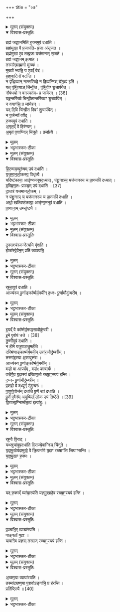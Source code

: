 +++
title = "०७"

+++

<details><summary>मूलम् (संयुक्तम्)</summary>

ब्रह्म॑ जज्ञा॒नमिति॑ रु॒क्ममुप॑ दधाति॒ ब्रह्म॑मुखा॒ वै प्र॒जाप॑तिᳶ प्र॒जा अ॑सृजत॒ ब्रह्म॑मुखा ए॒व तत्प्र॒जा यज॑मानस्सृजते॒ ब्रह्म॑ जज्ञा॒नमित्या॑ह॒ तस्मा᳚द्ब्राह्म॒णो मुख्यो॒ मुख्यो॑ भवति॒ य ए॒वव्ँवेद॑ ब्रह्मवा॒दिनो॑ वदन्ति॒ न पृ॑थि॒व्यान्नान्तरि॑ख्षे॒ न दि॒व्य॑ग्निश्चे॑त॒व्य॑ इति॒ यत्पृ॑थि॒व्याञ्चि॑न्वी॒त पृ॑थि॒वीꣳ शु॒चार्प॑ये॒न्नौष॑धयो॒ न वन॒स्पत॑यः [36]  
प्र जा॑येर॒न्यद॒न्तरि॑ख्षे चिन्वी॒तान्तरि॑ख्षꣳ शु॒चार्प॑ये॒न्न वयाꣳ॑सि॒ प्र जा॑येर॒न्यद्दि॒वि चि॑न्वी॒त दिवꣳ॑ शु॒चार्प॑ये॒न्न प॒र्जन्यो॑ वर्षेद्रु॒क्ममुप॑ दधात्य॒मृत॒व्ँवै हिर॑ण्यम॒मृत॑ ए॒वाग्निञ्चि॑नुते॒ प्रजा᳚त्यै
</details>

<details open><summary>विश्वास-प्रस्तुतिः</summary>

ब्रह्म॑ जज्ञा॒नमिति॑ रु॒क्ममुप॑ दधाति ।  
ब्रह्म॑मुखा॒ वै प्र॒जाप॑तिᳶ प्र॒जा अ॑सृजत ।  
ब्रह्म॑मुखा ए॒व तत्प्र॒जा यज॑मानस् सृजते ।  
ब्रह्म॑ जज्ञा॒नम् इत्या॑ह ।  
तस्मा᳚द्ब्राह्म॒णो मुख्यः॑ ।  
मुख्यो॑ भवति॒ य ए॒वव्ँ वेद॑ ।  
ब्र॒ह्म॒वा॒दिनो॑ वदन्ति ।  
न पृ॑थि॒व्यान् नान्तरि॑ख्षे॒  न दि॒व्य॑ग्निश् चे॑त॒व्य॑ इति॑ ।   
यत् पृ॑थि॒व्याञ् चि॑न्वी॒त , पृ॑थि॒वीꣳ शु॒चार्प॑येत् ।   
नौष॑धयो॒ न वन॒स्पत॑य॒ᳶ प्र जा॑येरन् । [36]  
यद॒न्तरि॑ख्षे चिन्वी॒तान्तरि॑ख्षꣳ शु॒चार्प॑येत् ।   
न वयाꣳ॑सि॒ प्र जा॑येरन् ।  
यद् दि॒वि चि॑न्वी॒त दिवꣳ॑ शु॒चार्प॑येत् ।   
न प॒र्जन्यो॑ वर्षेद् ।  
रु॒क्ममुप॑ दधाति ।   
अ॒मृत॒व्ँ वै हिर॑ण्यम् ।  
अ॒मृत॑ ए॒वाग्निञ् चि॑नुते ।  प्रजा᳚त्यै ।  
</details>

<details><summary>मूलम्</summary>

ब्रह्म॑ जज्ञा॒नमिति॑ रु॒क्ममुप॑ दधाति ।  
ब्रह्म॑मुखा॒ वै प्र॒जाप॑तिᳶ प्र॒जा अ॑सृजत ।  
ब्रह्म॑मुखा ए॒व तत्प्र॒जा यज॑मानस् सृजते ।  
ब्रह्म॑ जज्ञा॒नम् इत्या॑ह ।  
तस्मा᳚द्ब्राह्म॒णो मुख्यः॑ ।  
मुख्यो॑ भवति॒ य ए॒वव्ँ वेद॑ ।  
ब्र॒ह्म॒वा॒दिनो॑ वदन्ति ।  
न पृ॑थि॒व्यान् नान्तरि॑ख्षे॒  न दि॒व्य॑ग्निश् चे॑त॒व्य॑ इति॑ ।   
यत् पृ॑थि॒व्याञ् चि॑न्वी॒त , पृ॑थि॒वीꣳ शु॒चार्प॑येत् ।   
नौष॑धयो॒ न वन॒स्पत॑य॒ᳶ प्र जा॑येरन् । [36]  
यद॒न्तरि॑ख्षे चिन्वी॒तान्तरि॑ख्षꣳ शु॒चार्प॑येत् ।   
न वयाꣳ॑सि॒ प्र जा॑येरन् ।  
यद् दि॒वि चि॑न्वी॒त दिवꣳ॑ शु॒चार्प॑येत् ।   
न प॒र्जन्यो॑ वर्षेद् ।  
रु॒क्ममुप॑ दधाति ।   
अ॒मृत॒व्ँ वै हिर॑ण्यम् ।  
अ॒मृत॑ ए॒वाग्निञ् चि॑नुते ।  प्रजा᳚त्यै ।  
</details>

<details><summary>भट्टभास्कर-टीका</summary>

1ब्रह्म जज्ञानमित्यादि ॥ उत्तरवेद्यां पूष्करपर्णेषूत्तरं रुक्ममुपदधाति । ब्रह्ममुखा वा इत्यादि ब्राह्मणम् । प्रथमजाभिधानेन रुक्माभिधानात् ब्रह्मप्राथम्यं प्रजानां प्राधान्यं च ब्राह्मणस्य ॥
</details>

<details><summary>मूलम् (संयुक्तम्)</summary>

हिर॒ण्मय॒म्पुरु॑ष॒मुप॑ दधाति यजमानलो॒कस्य॒ विधृ॑त्यै॒ यदिष्ट॑काया॒ आतृ॑ण्णमनूपद॒ध्यात्प॑शू॒नाञ्च॒ यज॑मानस्य च प्रा॒णमपि॑ दध्याद्दख्षिण॒तः [37]  
प्राञ्च॒मुप॑ दधाति दा॒धार॑ यजमानलो॒कन्न प॑शू॒नाञ्च॒ यज॑मानस्य च प्रा॒णमपि॑ दधा॒त्यथो॒ खल्विष्ट॑काया॒ आतृ॑ण्ण॒मनूप॑ दधाति प्रा॒णाना॒मुथ्सृ॑ष्ट्यै
</details>

<details open><summary>विश्वास-प्रस्तुतिः</summary>

हि॒र॒ण्मय॒म्पुरु॑षम् उप॑ दधाति ।  
य॒ज॒मा॒न॒लो॒कस्य॒ विधृ॑त्यै ।  
यदिष्ट॑काया॒ आतृ॑ण्णमनूपद॒ध्यात् , प॑शू॒नाञ्च॒ यज॑मानस्य च प्रा॒णमपि॑ दध्यात् ।   
द॒ख्षि॒ण॒तᳶ प्राञ्च॒म् उप॑ दधाति । [37]   
दा॒धार॑ यजमानलो॒कम् ।  
न प॑शू॒नाञ् च॒ यज॑मानस्य च प्रा॒णमपि॑ दधाति ।   
अथो॒ खल्विष्ट॑काया॒ आतृ॑ण्ण॒मनूप॑ दधाति ।   
प्रा॒णाना॒म् उथ्सृ॑ष्ट्यै ।  
</details>

<details><summary>मूलम्</summary>

हि॒र॒ण्मय॒म्पुरु॑षम् उप॑ दधाति ।  
य॒ज॒मा॒न॒लो॒कस्य॒ विधृ॑त्यै ।  
यदिष्ट॑काया॒ आतृ॑ण्णमनूपद॒ध्यात् , प॑शू॒नाञ्च॒ यज॑मानस्य च प्रा॒णमपि॑ दध्यात् ।   
द॒ख्षि॒ण॒तᳶ प्राञ्च॒म् उप॑ दधाति । [37]   
दा॒धार॑ यजमानलो॒कम् ।  
न प॑शू॒नाञ् च॒ यज॑मानस्य च प्रा॒णमपि॑ दधाति ।   
अथो॒ खल्विष्ट॑काया॒ आतृ॑ण्ण॒मनूप॑ दधाति ।   
प्रा॒णाना॒म् उथ्सृ॑ष्ट्यै ।  
</details>

<details><summary>भट्टभास्कर-टीका</summary>

2हिरण्मयमिति ॥ दक्षिणतः प्राञ्चं 'हिरण्यगर्भः' इत्यनेन आतृण्णं छिद्रं अपिदध्यात् नाशयेत् । दाधारेति । छान्दसो लिट्, धारयति । तुजादित्वादभ्यासस्य दीर्घत्वम् । अथो अपि च खल्विति पक्षान्तरम् । लक्षणे अनोः कर्मप्रवचनीयत्वम् ॥
</details>

<details><summary>मूलम् (संयुक्तम्)</summary>

द्र॒फ्सश्च॑स्क॒न्देत्य॒भि मृ॑शति॒ होत्रा᳚स्वे॒वैन॒म्प्रति॑ ष्ठापयति॒
</details>

<details open><summary>विश्वास-प्रस्तुतिः</summary>

द्र॒फ्सश्च॑स्क॒न्देत्य॒भि मृ॑शति ।   
होत्रा᳚स्वे॒वैन॒म् प्रति॑ ष्ठापयति॒
</details>

<details><summary>मूलम्</summary>

द्र॒फ्सश्च॑स्क॒न्देत्य॒भि मृ॑शति ।   
होत्रा᳚स्वे॒वैन॒म् प्रति॑ ष्ठापयति॒
</details>

<details><summary>भट्टभास्कर-टीका</summary>

3अभि मृशतीति ॥ पुरुषं हिरण्मयम् । होत्रास्विति 'अनु सप्त होत्राः' इति लिङ्गात् ॥
</details>

<details><summary>मूलम् (संयुक्तम्)</summary>

स्रुचा॒वुप॑ दधा॒त्याज्य॑स्य पू॒र्णाङ्का᳚र्ष्मर्य॒मयी᳚न्द॒ध्नᳶ पू॒र्णामौदु॑म्बरीम्
</details>

<details open><summary>विश्वास-प्रस्तुतिः</summary>

स्रुचा॒वुप॑ दधाति ।  
आज्य॑स्य पू॒र्णाङ्का᳚र्ष्मर्य॒मयी᳚न् द॒ध्नᳶ पू॒र्णामौदु॑म्बरीम् ।  
</details>

<details><summary>मूलम्</summary>

स्रुचा॒वुप॑ दधाति ।  
आज्य॑स्य पू॒र्णाङ्का᳚र्ष्मर्य॒मयी᳚न् द॒ध्नᳶ पू॒र्णामौदु॑म्बरीम् ।  
</details>

<details><summary>भट्टभास्कर-टीका</summary>

4स्रुचाविति ॥ पुरुषं दक्षिणेनोत्तरेण च । आज्यस्येति । 'पूरणगुण' इति षष्ठीसमासप्रतिषेधात् पूरणार्थैर्योगे षष्ठी ज्ञापिता । कार्ष्मर्यमयीमिति । 'नित्यं वृद्धशरादिभ्यः' इति मयट् । औदुम्बरीमिति । 'अनुदात्तादेश्च' इत्यञ् ॥
</details>

<details><summary>मूलम् (संयुक्तम्)</summary>

इयव्ँवै का᳚र्ष्मर्य॒मय्य॒सावौदु॑म्बरी॒मे ए॒वोप॑ धत्ते [38]  
तू॒ष्णीमुप॑ दधाति॒ न हीमे यजु॒षाप्तु॒मर्ह॑ति॒ दख्षि॑णाङ्कार्ष्मर्य॒मयी॒मुत्त॑रा॒मौदु॑म्बरी॒न्तस्मा॑द॒स्या अ॒सावुत्त॒राज्य॑स्य पू॒र्णाङ्का᳚र्ष्मर्य॒मयी॒व्ँवज्रो॒ वा आज्य॒व्ँवज्र॑ᳵ कार्ष्म॒र्यो॑ वज्रे॑णै॒व य॒ज्ञस्य॑ दख्षिण॒तो रख्षा॒ꣳ॒स्यप॑ हन्ति द॒ध्नᳶ पू॒र्णामौदु॑म्बरीम्प॒शवो॒ वै दध्यूर्गु॑दु॒म्बर॑ᳶ प॒शुष्वे॒वोर्ज॑न्दधाति पू॒र्णे उप॑ दधाति पू॒र्णे ए॒वैन᳚म् [39]  
अ॒मुष्मि॑ल्ँलो॒क उप॑ तिष्ठेते वि॒राज्य॒ग्निश्चे॑त॒व्य॑ इत्या॑हु॒स्
</details>

<details open><summary>विश्वास-प्रस्तुतिः</summary>

इ॒यव्ँ वै का᳚र्ष्मर्य॒मय्य॒सावौदु॑म्बरी ।  
इ॒मे ए॒वोप॑ धत्ते । [38]  
तू॒ष्णीमुप॑ दधाति ।  
न हीमे यजु॒षाऽप्तु॒मर्ह॑ति ।  
दख्षि॑णाङ्कार्ष्मर्य॒मयी॒म् उत्त॑रा॒मौदु॑म्बरीम् ।  
तस्मा॑द॒स्या अ॒सावुत्त॑रा ।  
आज्य॑स्य पू॒र्णाङ्का᳚र्ष्मर्य॒मयी᳚म् ।   
वज्रो॒ वा आज्यँ॒व् , वज्र॑ᳵ काष्म॒र्यः॑ ।  
वज्रे॑णै॒व य॒ज्ञस्य॑ दख्षिण॒तो रख्षा॒ꣳ॒स्यप॑ हन्ति ।  
द॒ध्नᳶ पू॒र्णामौदु॑म्बरीम् ।  
प॒शवो॒ वै दध्यूर्ग् उ॑दु॒म्बरः॑ ।   
प॒शुष्वे॒वोर्ज॑न् दधाति
पू॒र्णे उप॑ दधाति ।  
पू॒र्णे ए॒वैन᳚म्  अ॒मुष्मि॑ल्ँ लो॒क उप॑ तिष्ठेते । [39]   
वि॒राज्य॒ग्निश्चे॑त॒व्य॑ इत्या॑हुः ।  
</details>

<details><summary>मूलम्</summary>

इ॒यव्ँ वै का᳚र्ष्मर्य॒मय्य॒सावौदु॑म्बरी ।  
इ॒मे ए॒वोप॑ धत्ते । [38]  
तू॒ष्णीमुप॑ दधाति ।  
न हीमे यजु॒षाऽप्तु॒मर्ह॑ति ।  
दख्षि॑णाङ्कार्ष्मर्य॒मयी॒म् उत्त॑रा॒मौदु॑म्बरीम् ।  
तस्मा॑द॒स्या अ॒सावुत्त॑रा ।  
आज्य॑स्य पू॒र्णाङ्का᳚र्ष्मर्य॒मयी᳚म् ।   
वज्रो॒ वा आज्यँ॒व् , वज्र॑ᳵ काष्म॒र्यः॑ ।  
वज्रे॑णै॒व य॒ज्ञस्य॑ दख्षिण॒तो रख्षा॒ꣳ॒स्यप॑ हन्ति ।  
द॒ध्नᳶ पू॒र्णामौदु॑म्बरीम् ।  
प॒शवो॒ वै दध्यूर्ग् उ॑दु॒म्बरः॑ ।   
प॒शुष्वे॒वोर्ज॑न् दधाति
पू॒र्णे उप॑ दधाति ।  
पू॒र्णे ए॒वैन᳚म्  अ॒मुष्मि॑ल्ँ लो॒क उप॑ तिष्ठेते । [39]   
वि॒राज्य॒ग्निश्चे॑त॒व्य॑ इत्या॑हुः ।  
</details>

<details><summary>भट्टभास्कर-टीका</summary>

5इयं वा इत्यादि ॥ गतम् ॥  
+++(सम्पादकटिप्पनी - विस्तृतं व्याख्यानमन्यत्र मृग्यम् ।)+++
</details>

<details><summary>मूलम् (संयुक्तम्)</summary>

स्रुग्वै वि॒राड्यथ्स्रुचा॑वुप॒दधा॑ति वि॒राज्ये॒वाग्निञ्चि॑नुते यज्ञमु॒खेय॑ज्ञमुखे॒ वै क्रि॒यमा॑णे य॒ज्ञꣳ रख्षाꣳ॑सि जिघाꣳसन्ति यज्ञमु॒खꣳ रु॒क्मो
</details>

<details open><summary>विश्वास-प्रस्तुतिः</summary>

स्रुग्वै वि॒राट् ।  
यथ्स्रुचा॑वुप॒दधा॑ति वि॒राज्ये॒वाग्निञ् चि॑नुते ।  
य॒ज्ञ॒मु॒खेय॑ज्ञमुखे॒ वै क्रि॒यमा॑णे य॒ज्ञꣳ रख्षाꣳ॑सि जिघाꣳसन्ति ।   
य॒ज्ञ॒मु॒खꣳ रु॒क्मः ।   
</details>

<details><summary>मूलम्</summary>

स्रुग्वै वि॒राट् ।  
यथ्स्रुचा॑वुप॒दधा॑ति वि॒राज्ये॒वाग्निञ् चि॑नुते ।  
य॒ज्ञ॒मु॒खेय॑ज्ञमुखे॒ वै क्रि॒यमा॑णे य॒ज्ञꣳ रख्षाꣳ॑सि जिघाꣳसन्ति ।   
य॒ज्ञ॒मु॒खꣳ रु॒क्मः ।   
</details>

<details><summary>भट्टभास्कर-टीका</summary>

6स्रुग्वै विराडिति ॥ विराजनशीलत्वाद्विराट्, साधनत्वाद्वा ॥
</details>

<details><summary>मूलम् (संयुक्तम्)</summary>

यद्रु॒क्मव्ँव्या॑घा॒रय॑ति यज्ञमु॒खादे॒व रख्षा॒ꣳ॒स्यप॑ हन्ति
</details>

<details open><summary>विश्वास-प्रस्तुतिः</summary>

यद् रु॒क्मव्ँ व्या॑घा॒रय॑ति यज्ञमु॒खादे॒व रख्षा॒ꣳ॒स्यप॑ हन्ति ।   
</details>

<details><summary>मूलम्</summary>

यद् रु॒क्मव्ँ व्या॑घा॒रय॑ति यज्ञमु॒खादे॒व रख्षा॒ꣳ॒स्यप॑ हन्ति ।   
</details>

<details><summary>भट्टभास्कर-टीका</summary>

7व्याघारयतीति ॥ उत्तरवेदिवत् ॥  +++( सम्पादकटिप्पनी - विस्तृतं व्याख्यानमन्यत्र मृग्यम्। )+++
</details>

<details><summary>मूलम् (संयुक्तम्)</summary>

प॒ञ्चभि॒र्व्याघा॑रयति॒ पाङ्क्तो॑ य॒ज्ञो यावा॑ने॒व य॒ज्ञस्तस्मा॒द्रख्षा॒ꣳ॒स्यप॑ हन्त्य्
</details>

<details open><summary>विश्वास-प्रस्तुतिः</summary>

प॒ञ्चभि॒र् व्याघा॑रयति ।  
पाङ्क्तो॑ य॒ज्ञः ।  
यावा॑ने॒व य॒ज्ञस् तस्मा॒द् रख्षा॒ꣳ॒स्यप॑ हन्ति ।  
</details>

<details><summary>मूलम्</summary>

प॒ञ्चभि॒र् व्याघा॑रयति ।  
पाङ्क्तो॑ य॒ज्ञः ।  
यावा॑ने॒व य॒ज्ञस् तस्मा॒द् रख्षा॒ꣳ॒स्यप॑ हन्ति ।  
</details>

<details><summary>भट्टभास्कर-टीका</summary>

8पञ्चभिरिति ॥ 'सिंहीरसि' इत्यादिभिः । 'झल्युपोत्तमम्' इत्युपोत्तमस्य उदात्तत्वम् । पाङ्क्त इति । धानादिपञ्चकसाध्यत्वात् ॥
</details>

<details><summary>मूलम् (संयुक्तम्)</summary>

अख्ष्ण॒या व्याघा॑रयति॒ तस्मा॑दख्ष्ण॒या प॒शवोऽङ्गा॑नि॒ प्र ह॑रन्ति॒ प्रति॑ष्ठित्यै ॥ [40]  
</details>

<details open><summary>विश्वास-प्रस्तुतिः</summary>

अ॒ख्ष्ण॒या व्याघा॑रयति ।   
तस्मा॑दख्ष्ण॒या प॒शवोऽङ्गा॑नि॒ प्र ह॑रन्ति ।  
प्रति॑ष्ठित्यै ॥ [40]  
</details>

<details><summary>मूलम्</summary>

अ॒ख्ष्ण॒या व्याघा॑रयति ।   
तस्मा॑दख्ष्ण॒या प॒शवोऽङ्गा॑नि॒ प्र ह॑रन्ति ।  
प्रति॑ष्ठित्यै ॥ [40]  
</details>

<details><summary>भट्टभास्कर-टीका</summary>

9अक्ष्णयेति ॥ कोणगत्या दक्षिणमंसं उत्तरां श्रोणीं दक्षिणमुत्तरमंसं मध्यमिति । अङ्गानि चरणादीन्यक्ष्णया न्यस्यति शयनादिषु च उपसंहरति । तस्मादक्ष्णया व्याघारणं प्रतिष्ठित्यै भवति पशूनाम् ॥

इति पञ्चमे द्वितीये सप्तमोनुवाकः ॥  
</details>
